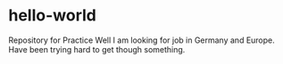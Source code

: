 # hello-world
Repository for Practice
Well I am looking for job in Germany and Europe. Have been trying hard to get though something.
